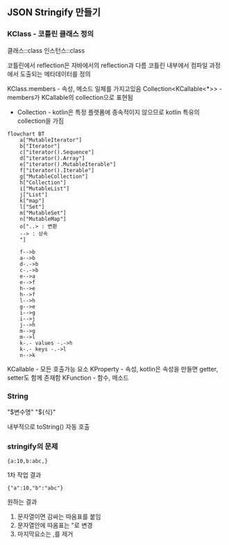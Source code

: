 ## JSON Stringify 만들기

### KClass - 코틀린 클래스 정의

클래스::class
인스턴스::class

코틀린에서 reflection은 자바에서의 reflection과 다름
코틀린 내부에서 컴파일 과정에서 도출되는 메타데이터를 정의

KClass.members - 속성, 메소드 일체를 가지고있음
Collection<KCallable<*>> - members가 KCallable의 collection으로 표현됨

- Collection - kotlin은 특정 플랫폼에 종속적이지 않으므로 kotlin 특유의 collection을 가짐
 
```mermaid
flowchart BT
    a["MutableIterator"]
    b["Iterator"]
    c["iterator().Sequence"]
    d["iterator().Array"]
    e["iterator().MutableIterable"] 
    f["iterator().Iterable"]
    g["MutableCollection"]
    h["Collection"]
    i["MutableList"]
    j["List"]
    k["map"]
    l["Set"]
    m["MutableSet"]
    n["MutableMap"]
    o["..> : 변환
    --> : 상속
    "]
        
    f-->b
    a-->b
    d-.->b
    c-.->b
    e-->a
    e-->f
    h-->e
    h-->f
    l-->h
    g-->e
    i-->g
    i-->j
    j-->h
    m-->g
    m-->l
    k-.- values -.->h
    k-.- keys -.->l
    n-->k
```

KCallable - 모든 호출가능 요소
KProperty - 속성, kotlin은 속성을 만들면 getter, setter도 함께 존재함
KFunction - 함수, 메소드

### String
"$변수명"
"${식}"

내부적으로 toString() 자동 호출


### stringify의 문제

```text
{a:10,b:abc,}
```
1차 작업 결과

```text
{"a":10,"b":"abc"}
```

원하는 결과 

1. 문자열이면 감싸는 따옴표를 붙임
2. 문자열안에 따옴표는 \"로 변경
3. 마지막요소는 ,를 제거